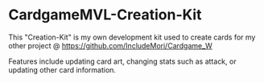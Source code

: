 # CardgameMVL-Creation-Kit

This "Creation-Kit" is my own development kit used to create cards for my other project @ https://github.com/IncludeMori/Cardgame_W  

Features include updating card art, changing stats such as attack, or updating other card information.

